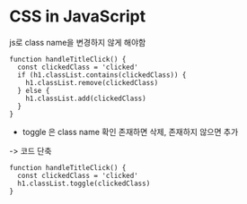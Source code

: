 # CSS in JavaScript

js로 class name을 변경하지 않게 해야함

```
function handleTitleClick() {
  const clickedClass = 'clicked'
  if (h1.classList.contains(clickedClass)) {
    h1.classList.remove(clickedClass)
  } else {
    h1.classList.add(clickedClass)
  }
}
```

- toggle 은 class name 확인 존재하면 삭제, 존재하지 않으면 추가

-> 코드 단축

```
function handleTitleClick() {
  const clickedClass = 'clicked'
  h1.classList.toggle(clickedClass)
}
```

